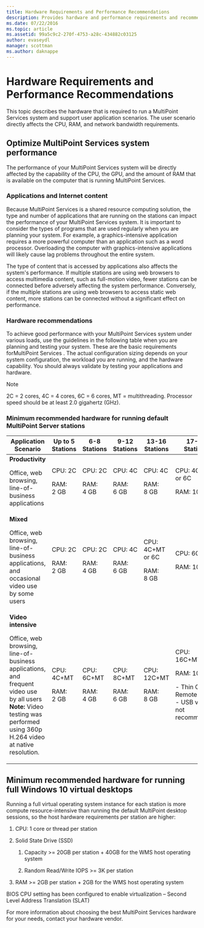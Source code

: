 ```yaml
---
title: Hardware Requirements and Performance Recommendations
description: Provides hardware and performance requirements and recommendations for MultiPoint Services
ms.date: 07/22/2016
ms.topic: article
ms.assetid: 99a5c9c2-270f-4753-a28c-434882c03125
author: evaseydl
manager: scottman
ms.author: daknappe
---
```

# Hardware Requirements and Performance Recommendations
This topic describes the hardware that is required to run a MultiPoint Services system and support user application scenarios. The user scenario directly affects the CPU, RAM, and network bandwidth requirements.

## Optimize MultiPoint Services system performance
The performance of your MultiPoint Services system will be directly affected by the capability of the CPU, the GPU, and the amount of RAM that is available on the computer that is running MultiPoint Services.

### Applications and Internet content
Because MultiPoint Services is a shared resource computing solution, the type and number of applications that are running on the stations can impact the performance of your MultiPoint Services system. It is important to consider the types of programs that are used regularly when you are planning your system. For example, a graphics-intensive application requires a more powerful computer than an application such as a word processor. Overloading the computer with graphics-intensive applications will likely cause lag problems throughout the entire system.

The type of content that is accessed by applications also affects the system's performance. If multiple stations are using web browsers to access multimedia content, such as full-motion video, fewer stations can be connected before adversely affecting the system performance. Conversely, if the multiple stations are using web browsers to access static web content, more stations can be connected without a significant effect on performance.

### Hardware recommendations
To achieve good performance with your MultiPoint Services system under various loads, use the guidelines in the following table when you are planning and testing your system. These are the basic requirements forMultiPoint Services . The actual configuration sizing depends on your system configuration, the workload you are running, and the hardware capability. You should always validate by testing your applications and hardware.

> [!NOTE]
> 2C = 2 cores, 4C = 4 cores, 6C = 6 cores, MT = multithreading. Processor speed should be at least 2.0 gigahertz (GHz).

### Minimum recommended hardware for running default MultiPoint Server stations

|Application Scenario|Up to 5 Stations|6-8 Stations|9-12 Stations|13-16 Stations|17-20 Stations|21-24 Stations|
|------------------------|----------------------|-------------------|------------------|-------------------|-------------------|-----------------|
|**Productivity**<p>Office, web browsing, line-of-business applications|CPU: 2C<p>RAM: 2 GB|CPU: 2C<p>RAM: 4 GB|CPU: 4C<p>RAM: 6 GB|CPU: 4C<p>RAM: 8 GB|CPU: 4C+MT or 6C<p>RAM: 10 GB| CPU: 6C+MT<p>RAM: 12 GB|
|**Mixed**<p>Office, web browsing, line-of-business applications,  and occasional video use by some users|CPU: 2C<p>RAM: 2 GB|CPU: 2C<p>RAM: 4 GB|CPU: 4C<p>RAM: 6 GB|CPU: 4C+MT or 6C<p>RAM: 8 GB|CPU: 6C+MT<p>RAM: 10 GB| CPU: 6C+MT<p>RAM: 12 GB|
|**Video intensive**<p>Office, web browsing, line-of-business applications,  and frequent video use by all users **Note:** Video testing was performed using 360p H.264 video at native resolution.|CPU: 4C+MT<p>RAM: 2 GB|CPU: 6C+MT<p>RAM: 4 GB|CPU: 8C+MT<p>RAM: 6 GB|CPU: 12C+MT<p>RAM: 8 GB|CPU: 16C+MT<p>RAM: 10 GB<p>-   Thin Client: RemoteFX<br />-   USB video not recommended| CPU: 20C+MT<p>RAM: 12 GB<p>-   Thin Client: RemoteFX<br />-   USB video not recommended|

## Minimum recommended hardware for running full Windows 10 virtual desktops
Running a full virtual operating system instance for each station is more compute resource-intensive than running the default MultiPoint desktop sessions, so the host hardware requirements per station are higher:

1.  CPU: 1 core or thread per station

2.  Solid State Drive (SSD)

    1.  Capacity >= 20GB per station + 40GB for the WMS host operating system

    2.  Random Read/Write IOPS >= 3K per station

3.  RAM >= 2GB per station + 2GB for the WMS host operating system

BIOS CPU setting has been configured to enable virtualization – Second Level Address Translation (SLAT)

For more information about choosing the best MultiPoint Services hardware for your needs, contact your hardware vendor.
